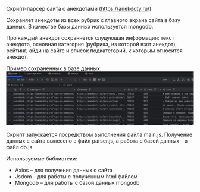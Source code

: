 Скрипт-парсер сайта с анекдотами (https://anekdoty.ru/)

Сохраняет анекдоты из всех рубрик с главного экрана сайта в базу данных. В качестве базы данных используется mongodb.

Про каждый анекдот сохраняется слудующая информация: текст анекдота, основная категория (рубрика, из которой взят анекдот), рейтинг, айди на сайте и список подкатегорий, к которым относится анекдот.

Пример сохраненных в базе данных:
![Пример сохраненных в базе данных](https://github.com/An-Vas/anekdoty_parser/blob/main/bd_result_view.png)

Скрипт запускается посредством выполнения файла main.js. Получение данных с сайта вынесено в файл parser.js, а работа с базой данных - в файл db.js. 

Используемые библиотеки: 
* Axios – для получения данных с сайта 
* Jsdom – для работы с полученным html файлом
* Mongodb – для работы с базой данных mongodb
